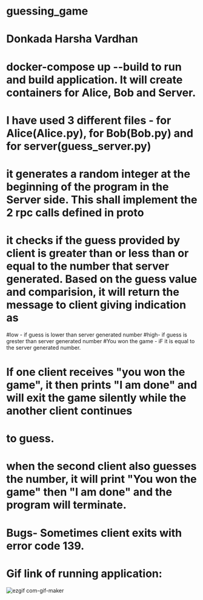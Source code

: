 # guessing_game
# Donkada Harsha Vardhan

# docker-compose up --build to run and build application. It will create containers for Alice, Bob and Server.

# I have used 3 different files - for Alice(Alice.py), for Bob(Bob.py) and for server(guess_server.py)

# it generates a random integer at the beginning of the program in the Server side. This shall implement the 2 rpc calls defined in proto 
# it checks if the guess provided by client is greater than or less than or equal to the number that server generated. Based on the guess value and comparision, it will return the message to client giving indication as 
#low - if guess is lower than server generated number
#high- if guess is grester than server generated number
#You won the game - iF it is equal to the server generated number.
# If one client receives "you won the game", it then prints "I am done" and will exit the game silently while the another client continues
# to guess.
# when the second client also guesses the number, it will print "You won the game" then "I am done" and the program will terminate.
# Bugs- Sometimes client exits with error code 139. 

# Gif link of running application:

![ezgif com-gif-maker](https://user-images.githubusercontent.com/114453047/193425353-eb72d72f-282a-469e-8d1e-e34f72f3ca34.gif)
